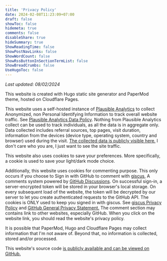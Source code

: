 ```yaml
---
title: 'Privacy Policy'
date: 2024-02-08T11:23:09+07:00
draft: false
showToc: false
hidemeta: true
comments: false
disableShare: true
hideSummary: true
ShowReadingTime: false
ShowPostNavLinks: false
ShowWordCount: false
ShowRssButtonInSectionTermList: false
ShowBreadCrumbs: false
UseHugoToc: false
---
```

*Last updated: 08/02/2024*

This website is created with Hugo static site generator and PaperMod theme, hosted on Cloudflare Pages.

This website uses a self-hosted instance of [Plausible Analytics](https://plausible.io/) to collect Anonymized, non Personal Identifying Information to track overall website traffic. See [Plausible Analytics Data Policy](https://plausible.io/data-policy). Nothing from Plausible Analytics collect can be used to track individuals, as all the data is in aggregate only. Data collected includes referral sources, top pages, visit duration, information from the devices (device type, operating system, country and browser) used during the visit. [The collected data is publicly visible here.](https://analytics.dinhcap.dev/dinhcap.dev) I don't care who you are, I just want to see the site traffic.

This website also uses cookies to save your preferences. More specifically, a cookie is used to save your light/dark mode choice.

Additionally, this website uses cookies for commenting purpose. This only occurs if you choose to Sign in with GitHub to comment with [giscus](https://giscus.app/), A comments system powered by [GitHub Discussions](https://docs.github.com/en/discussions). On successful sign-in, a server-encrypted token will be stored in your browser's local storage. On every subsequent load of the website, the token will be decrypted by our server to let you create authenticated requests to the GitHub API. The cookies is ONLY used to keep you signed in with giscus. See [giscus Privacy Policy](https://github.com/giscus/giscus/blob/main/PRIVACY-POLICY.md) and [GitHub General Privacy Statement.](https://docs.github.com/en/site-policy/privacy-policies/github-general-privacy-statement) The comment section may contains link to other websites, especially GitHub. When you click on the website link, you should read the website's privacy policy.

It is possible that PaperMod, Hugo and Cloudflare Pages may collect information that I'm not aware of. Beyond that, no information is collected, stored and/or processed.

This website's source code [is publicly available and can be viewed on GitHub.](https://github.com/dng-nguyn/dinhcap-dev)
